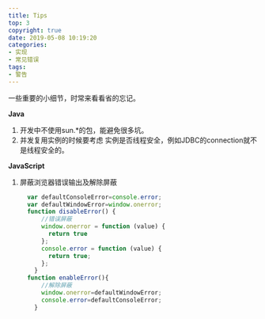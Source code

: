 ```yaml
---
title: Tips
top: 3
copyright: true
date: 2019-05-08 10:19:20
categories:
- 实现
- 常见错误
tags:
- 警告
---
```


一些重要的小细节，时常来看看省的忘记。

<!--more-->

**Java**

1. 开发中不使用sun.*的包，能避免很多坑。
2. 并发复用实例的时候要考虑 实例是否线程安全，例如JDBC的connection就不是线程安全的。

**JavaScript**

1. 屏蔽浏览器错误输出及解除屏蔽

   ```javascript
     var defaultConsoleError=console.error;
     var defaultWindowError=window.onerror;
     function disableError() {
         //错误屏蔽
         window.onerror = function (value) {
           return true
         };
         console.error = function (value) {
           return true;
         };
       }
     function enableError(){
         //解除屏蔽
         window.onerror=defaultWindowError;
         console.error=defaultConsoleError;
       }
   ```

   

